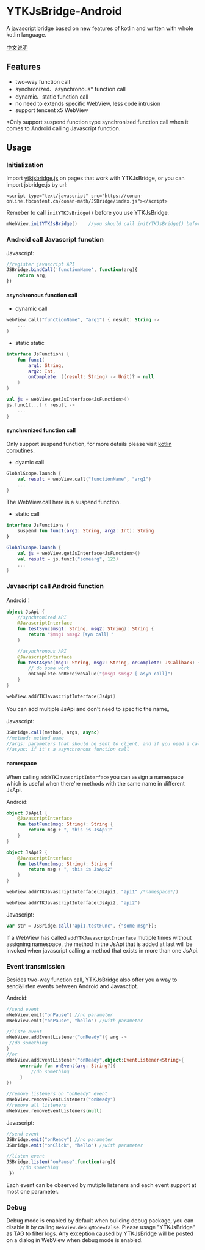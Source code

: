 # YTKJsBridge-Android

A  javascript bridge based on new features of kotlin and written with whole kotlin language.

[中文说明](https://github.com/yuantiku/YTKJsBridge-Android/blob/master/README-CHINESE.md)

## Features

* two-way function call
* synchronized、asynchronous* function call
* dynamic、static function call
* no need to extends specific WebView, less code intrusion
* support tencent x5 WebView

*Only support suspend function type synchronized function call when it comes to Android calling Javascript function.

## Usage

### Initialization

Import [ytkjsbridge.js](https://github.com/yuantiku/YTKJsBridge-Android/blob/master/YTKJsBridge/ytkjsbridge/ytkjsbridge.js) on pages that work with YTKJsBridge, or you can import jsbridge.js by url:

```http
<script type="text/javascript" src="https://conan-online.fbcontent.cn/conan-math/JSBridge/index.js"></script>
```

Remeber to call `initYTKJsBridge()` before you use YTKJsBridge.

```java
mWebView.initYTKJsBridge()    //you should call initYTKJsBridge() before using loadUrl()
```

### Android call Javascript function

Javascript:

```javascript
//register javascript API
JSBridge.bindCall('functionName', function(arg){
    return arg;
})
```

#### asynchronous function call

* dynamic call

```kotlin
webView.call("functionName", "arg1") { result: String ->
    ...
}
```

* static static

```kotlin
interface JsFunctions {
    fun func1(
        arg1: String,
        arg2: Int,
        onComplete: ((result: String) -> Unit)? = null
    )
}

val js = webView.getJsInterface<JsFunction>()
js.func1(...) { result ->
    ...
}
```

#### synchronized function call

Only support suspend function, for more details please visit [kotlin coroutines](https://kotlinlang.org/docs/reference/coroutines-overview.html).

* dyamic call

```kotlin
GlobalScope.launch {
    val result = webView.call("functionName", "arg1")
    ...
}
```

The WebView.call here is a suspend function.

* static call

```kotlin
interface JsFunctions {
    suspend fun func1(arg1: String, arg2: Int): String
}

GlobalScope.launch {
    val js = webView.getJsInterface<JsFunction>()
    val result = js.func1("somearg", 123)
    ...
}
```

### Javascript call Android function

Android：

```kotlin
object JsApi {
    //synchronized API
    @JavascriptInterface
    fun testSync(msg1: String, msg2: String): String {
        return "$msg1 $msg2［syn call］"
    }

    //asynchronous API
    @JavascriptInterface
    fun testAsync(msg1: String, msg2: String, onComplete: JsCallback) {
        // do some work
        onComplete.onReceiveValue("$msg1 $msg2 [ asyn call]")
    }
}

webView.addYTKJavascriptInterface(JsApi)
```

You can add multiple JsApi and don't need to specific the name。

Javascript:

```javascript
JSBridge.call(method, args, async)
//method: method name
//args: parameters that should be sent to client, and if you need a callback please put the callback here like: args = { trigger: () => {} }
//async: if it's a asynchronous function call
```

#### namespace

When calling `addYTKJavascriptInterface` you can assign a namespace which is useful when there're methods with the same name in different JsApi.

Android:

```kotlin
object JsApi1 {
    @JavascriptInterface
    fun testFunc(msg: String): String {
        return msg + ", this is JsApi1"
    }
}

object JsApi2 {
    @JavascriptInterface
    fun testFunc(msg: String): String {
        return msg + ", this is JsApi2"
    }
}

webView.addYTKJavascriptInterface(JsApi1, "api1" /*namespace*/)

webView.addYTKJavascriptInterface(JsApi2, "api2")
```

Javascript:

```javascript
var str = JSBridge.call("api1.testFunc", {"some msg"});
```

If a WebView has called `addYTKJavascriptInterface`  mutiple times without assigning namespace, the method in the JsApi that is added at last will be invoked when javascript calling a method that exists in more than one JsApi.

### Event transmission

Besides two-way function call, YTKJsBridge also offer you a way to send&listen events between Android and Javasctipt.

Android:

```kotlin
//send event
mWebView.emit("onPause") //no parameter
mWebView.emit("onPause", "hello") //with parameter

//liste event
mWebView.addEventListener("onReady"){ arg ->
 //do something
}
//or
mWebView.addEventListener("onReady",object:EventListener<String>{
     override fun onEvent(arg: String?){
         //do something
     }
})

//remove listeners on "onReady" event
mWebView.removeEventListeners("onReady")
//remove all listeners
mWebView.removeEventListeners(null)
```

Javascript:

```javascript
//send event
JSBridge.emit("onReady") //no parameter
JSBridge.emit("onClick", "hello") //with parameter

//listen event
JSBridge.listen("onPause",function(arg){
     //do something
 })
```

Each event can be observed by mutiple listeners and each event support at most one parameter.

### Debug

Debug mode is enabled by default when building debug package, you can disable it by calling `WebView.debugMode=false`. Please usage "YTKJsBridge" as TAG to filter logs. Any exception caused by YTKJsBridge will be posted on a dialog in WebView when debug mode is enabled.
